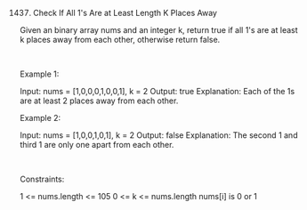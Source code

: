 1437. Check If All 1's Are at Least Length K Places Away

Given an binary array nums and an integer k, return true if all 1's are at least k places away from each other, otherwise return false.

 

Example 1:

Input: nums = [1,0,0,0,1,0,0,1], k = 2
Output: true
Explanation: Each of the 1s are at least 2 places away from each other.


Example 2:

Input: nums = [1,0,0,1,0,1], k = 2
Output: false
Explanation: The second 1 and third 1 are only one apart from each other.


 

Constraints:

1 <= nums.length <= 105
0 <= k <= nums.length
nums[i] is 0 or 1